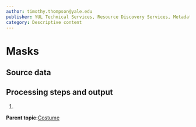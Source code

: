```yaml
---
author: timothy.thompson@yale.edu
publisher: YUL Technical Services, Resource Discovery Services, Metadata Services Unit
category: Descriptive content
---
```


# Masks

## Source data

## Processing steps and output

1.  
**Parent topic:**[Costume](../../concepts/supertypes/costume.md)

